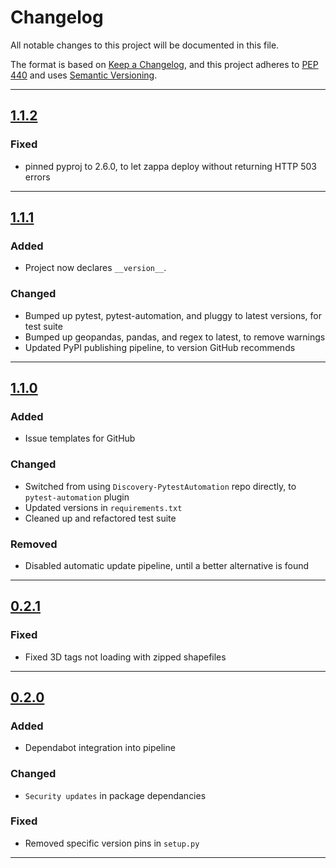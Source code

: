 # Changelog

All notable changes to this project will be documented in this file.

The format is based on [Keep a Changelog](https://keepachangelog.com/en/1.0.0/),
and this project adheres to [PEP 440](https://www.python.org/dev/peps/pep-0440/) 
and uses [Semantic Versioning](https://semver.org/spec/v2.0.0.html).

------

## [1.1.2](https://github.com/asfadmin/Discovery-WKTUtils/compare/v1.1.1...v1.1.2)

### Fixed
- pinned pyproj to 2.6.0, to let zappa deploy without returning HTTP 503 errors

------

## [1.1.1](https://github.com/asfadmin/Discovery-WKTUtils/compare/v1.1.0...v1.1.1)

### Added
- Project now declares `__version__`.

### Changed
- Bumped up pytest, pytest-automation, and pluggy to latest versions, for test suite
- Bumped up geopandas, pandas, and regex to latest, to remove warnings
- Updated PyPI publishing pipeline, to version GitHub recommends

------

## [1.1.0](https://github.com/asfadmin/Discovery-WKTUtils/compare/v0.2.1...v1.1.0)

### Added
- Issue templates for GitHub

### Changed
- Switched from using `Discovery-PytestAutomation` repo directly, to `pytest-automation` plugin
- Updated versions in `requirements.txt`
- Cleaned up and refactored test suite

### Removed
- Disabled automatic update pipeline, until a better alternative is found

------

## [0.2.1](https://github.com/asfadmin/Discovery-WKTUtils/compare/v0.2.0...v0.2.1)

### Fixed
- Fixed 3D tags not loading with zipped shapefiles

------

## [0.2.0](https://github.com/asfadmin/Discovery-WKTUtils/compare/v0.1.1...v0.2.0)

### Added
- Dependabot integration into pipeline

### Changed
- `Security updates` in package dependancies

### Fixed
- Removed specific version pins in `setup.py`

------

<!--
TEMPLATE:
## [0.2.0](https://github.com/asfadmin/Discovery-WKTUtils/compare/v0.1.1...v0.2.0)

### Added
- For things that are `created` in this release. (New features!!)

### Changed
- For functionality that's `changed`. (ie. Added default arguments, or breaking changes).

### Fixed
- `Bug fixes` go here.
-->
